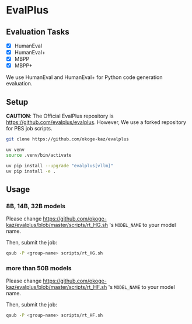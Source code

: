 # EvalPlus

## Evaluation Tasks

- [x] HumanEval
- [x] HumanEval+
- [x] MBPP
- [x] MBPP+

We use HumanEval and HumanEval+ for Python code generation evaluation.

## Setup

**CAUTION**: The Official EvalPlus repository is https://github.com/evalplus/evalplus. However, We use a forked repository for PBS job scripts.

```bash
git clone https://github.com/okoge-kaz/evalplus

uv venv
source .venv/bin/activate

uv pip install --upgrade "evalplus[vllm]"
uv pip install -e .
```

## Usage

### 8B, 14B, 32B models

Please change https://github.com/okoge-kaz/evalplus/blob/master/scripts/rt_HG.sh 's `MODEL_NAME` to your model name.

Then, submit the job:

```bash
qsub -P <group-name> scripts/rt_HG.sh
```

### more than 50B models

Please change https://github.com/okoge-kaz/evalplus/blob/master/scripts/rt_HF.sh 's `MODEL_NAME` to your model name.

Then, submit the job:

```bash
qsub -P <group-name> scripts/rt_HF.sh
```
